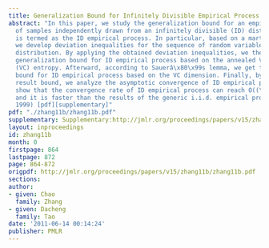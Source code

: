 ```yaml
---
title: Generalization Bound for Infinitely Divisible Empirical Process
abstract: "In this paper, we study the generalization bound for an empirical process
  of samples independently drawn from an infinitely divisible (ID) distribution, which
  is termed as the ID empirical process. In particular, based on a martingale method,
  we develop deviation inequalities for the sequence of random variables of an ID
  distribution. By applying the obtained deviation inequalities, we then show the
  generalization bound for ID empirical process based on the annealed Vapnik- Chervonenkis
  (VC) entropy. Afterward, according to Sauerâ\x80\x99s lemma, we get the generalization
  bound for ID empirical process based on the VC dimension. Finally, by using a resulted
  result bound, we analyze the asymptotic convergence of ID empirical process and
  show that the convergence rate of ID empirical process can reach O((\\frac{\\Lambda_\\mathcal{F}(2N)}{N})^{\\frac{1}{1.3}})
  and it is faster than the results of the generic i.i.d. empirical process (Vapnik,
  1999) [pdf][supplementary]"
pdf: "./zhang11b/zhang11b.pdf"
supplementary: Supplementary:http://jmlr.org/proceedings/papers/v15/zhang11b/zhang11bSupple.pdf
layout: inproceedings
id: zhang11b
month: 0
firstpage: 864
lastpage: 872
page: 864-872
origpdf: http://jmlr.org/proceedings/papers/v15/zhang11b/zhang11b.pdf
sections: 
author:
- given: Chao
  family: Zhang
- given: Dacheng
  family: Tao
date: '2011-06-14 00:14:24'
publisher: PMLR
---
```

